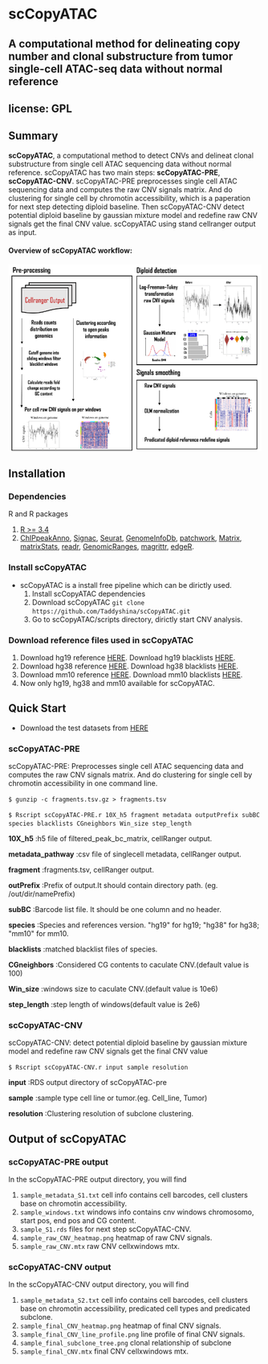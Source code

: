 # scCopyATAC
## A computational method for delineating copy number and clonal substructure from tumor single-cell ATAC-seq data without normal reference

## license: GPL

## Summary
**scCopyATAC**, a computational method to detect CNVs and delineat clonal substructure from single cell ATAC sequencing data without normal reference. scCopyATAC has two main steps: **scCopyATAC-PRE**, **scCopyATAC-CNV**. scCopyATAC-PRE preprocesses single cell ATAC sequencing data and computes the raw CNV signals matrix. And do clustering for single cell by chromotin accessibility, which is a paperation for next step detecting diploid baseline. Then scCopyATAC-CNV detect potential diploid baseline by gaussian mixture model and redefine raw CNV signals get the final CNV value. scCopyATAC using stand cellranger output as input.

#### Overview of scCopyATAC workflow: 
<img src="https://github.com/Taddyshina/scCopyATAC/blob/main/figures/scCopyATAC_pipeline.png" width="800">

## Installation

### Dependencies
R and R packages

1. [R >= 3.4](https://www.r-project.org/)
2. [ChIPpeakAnno](https://www.bioconductor.org/packages/release/bioc/html/ChIPpeakAnno.html), [Signac](https://cloud.r-project.org/web/packages/Signac/index.html), [Seurat](https://cloud.r-project.org/web/packages/Seurat/index.html), [GenomeInfoDb](https://bioconductor.org/packages/release/bioc/html/GenomeInfoDb.html), [patchwork](https://cran.r-project.org/web/packages/patchwork/index.html), [Matrix](https://cran.r-project.org/web/packages/Matrix/index.html), [matrixStats](https://cran.r-project.org/web/packages/matrixStats/index.html), [readr](https://cran.r-project.org/web/packages/readr/index.html), [GenomicRanges](https://bioconductor.org/packages/release/bioc/html/GenomicRanges.html), [magrittr](https://cran.r-project.org/web/packages/magrittr/index.html), [edgeR](https://bioconductor.org/packages/release/bioc/html/edgeR.html).

### Install scCopyATAC

* scCopyATAC is a install free pipeline which can be dirictly used. 
  1. Install scCopyATAC dependencies
  2. Download scCopyATAC ```git clone https://github.com/Taddyshina/scCopyATAC.git```
  3. Go to scCopyATAC/scripts directory, dirictly start CNV analysis.

### Download reference files used in scCopyATAC

1. Download hg19 reference [HERE](https://bioconductor.org/packages/release/data/annotation/html/BSgenome.Hsapiens.UCSC.hg19.html).  Download hg19 blacklists [HERE](https://github.com/Boyle-Lab/Blacklist/blob/master/lists/hg19-blacklist.v2.bed.gz).
2. Download hg38 reference [HERE](https://bioconductor.org/packages/release/data/annotation/html/BSgenome.Hsapiens.UCSC.hg38.html).  Download hg38 blacklists [HERE](https://github.com/Boyle-Lab/Blacklist/blob/master/lists/hg38-blacklist.v2.bed.gz).
3. Download mm10 reference [HERE](https://www.bioconductor.org/packages/release/data/annotation/html/BSgenome.Mmusculus.UCSC.mm10.html).  Download mm10 blacklists [HERE](https://github.com/Boyle-Lab/Blacklist/blob/master/lists/mm10-blacklist.v2.bed.gz).
4. Now only hg19, hg38 and mm10 available for scCopyATAC.

## Quick Start

* Download the test datasets from [HERE]()

### scCopyATAC-PRE
scCopyATAC-PRE: Preprocesses single cell ATAC sequencing data and computes the raw CNV signals matrix. And do clustering for single cell by chromotin accessibility in one command line.

```$ gunzip -c fragments.tsv.gz > fragments.tsv```

```$ Rscript scCopyATAC-PRE.r 10X_h5 fragment metadata outputPrefix subBC species blacklists CGneighbors Win_size step_length```

**10X_h5**              :h5 file of filtered_peak_bc_matrix, cellRanger output.

**metadata_pathway**           :csv file of singlecell metadata, cellRanger output.

**fragment**			:fragments.tsv, cellRanger output.

**outPrefix**			:Prefix of output.It should contain directory path. (eg. /out/dir/namePrefix)

**subBC**				:Barcode list file. It should be one column and no header.

**species**             :Species and references version. "hg19" for hg19; "hg38" for hg38; "mm10" for mm10.

**blacklists**          :matched blacklist files of species.

**CGneighbors**         :Considered CG contents to caculate CNV.(default value is 100)

**Win_size**            :windows size to caculate CNV.(default value is 10e6)

**step_length**         :step length of windows(default value is 2e6)



### scCopyATAC-CNV
scCopyATAC-CNV: detect potential diploid baseline by gaussian mixture model and redefine raw CNV signals get the final CNV value

```$ Rscript scCopyATAC-CNV.r input sample resolution```

**input**              :RDS output directory of scCopyATAC-pre

**sample**           :sample type cell line or tumor.(eg. Cell_line, Tumor)

**resolution**			:Clustering resolution of subclone clustering.


## Output of scCopyATAC
### scCopyATAC-PRE output
In the scCopyATAC-PRE output directory, you will find

1. ```sample_metadata_S1.txt``` cell info contains cell barcodes, cell clusters base on chromotin accessibility.
2. ```sample_windows.txt``` windows info contains cnv windows chromosomo, start pos, end pos and CG content.
3. ```sample_S1.rds``` files for next step scCopyATAC-CNV.
4. ```sample_raw_CNV_heatmap.png``` heatmap of raw CNV signals.
5. ```sample_raw_CNV.mtx``` raw CNV cellxwindows mtx.

### scCopyATAC-CNV output
In the scCopyATAC-CNV output directory, you will find

1. ```sample_metadata_S2.txt``` cell info contains cell barcodes, cell clusters base on chromotin accessibility, predicated cell types and predicated subclone.
2. ```sample_final_CNV_heatmap.png``` heatmap of final CNV signals.
3. ```sample_final_CNV_line_profile.png``` line profile of final CNV signals.
4. ```sample_final_subclone_tree.png``` clonal relationship of subclone
5. ```sample_final_CNV.mtx``` final CNV cellxwindows mtx.
